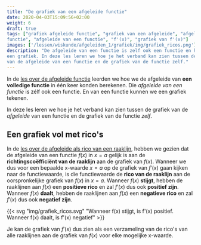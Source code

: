 ```yaml
---
title: "De grafiek van een afgeleide functie"
date: 2020-04-03T15:09:56+02:00
weight: 6
draft: true
tags: ["grafiek afgeleide functie", "grafiek van een afgeleide", "afgeleide
functie", "afgeleide van een functie", "f'(x)", "grafiek van f'(x)"]
images: ['/lessen/wiskunde/afgeleiden_1/grafiek/img/grafiek_ricos.png']
description: "De afgeleide van een functie is zelf ook een functie en heeft dus
een grafiek. In deze les leren we hoe je het verband kan zien tussen de grafiek
van de afgeleide van een functie en de grafiek van de functie zelf."
---
```


In de [les over de afgeleide functie](../afgeleide_functie) leerden we hoe we
de afgeleide van **een volledige functie** in één keer konden berekenen. Die
_afgeleide van een functie_ is zélf ook een functie. En van een functie kunnen
we een grafiek tekenen.

In deze les leren we hoe je het verband kan zien tussen de grafiek van de
_afgeleide_ van een functie en de grafiek van de functie _zelf_.

## Een grafiek vol met rico's

In de [les over de afgeleide als rico van een raaklijn](../rico_raaklijn),
hebben we gezien dat de afgeleide van een functie $f(x)$ in $x = a$ gelijk is
aan de **richtingscoëfficiënt van de raaklijn** aan de grafiek van $f(x)$.
Wanneer we dus voor een bepaalde x-waarde $x = a$ op de grafiek van $f'(x)$
gaan kijken naar de functiewaarde, is die functiewaarde de **rico van de
raaklijn** aan de oorspronkelijke grafiek van $f(x)$ in $x = a$. Wanneer $f(x)$
**stijgt**, hebben de raaklijnen aan $f(x)$ een **positieve rico** en zal
$f'(x)$ dus ook **positief zijn**. Wanneer $f(x)$ **daalt**, hebben de
raaklijnen aan $f(x)$ een **negatieve rico** en zal $f'(x)$ dus ook **negatief
zijn**.

{{< svg "img/grafiek_ricos.svg" "Wanneer f(x) stijgt, is f'(x) positief. Wanneer f(x) daalt, is f'(x) negatief" >}}

Je kan de grafiek van $f'(x)$ dus zien als een verzameling van de rico's van
alle raaklijnen aan de grafiek van $f(x)$ voor elke mogelijke x-waarde.
